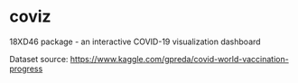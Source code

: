 # coviz
18XD46 package - an interactive COVID-19 visualization dashboard

Dataset source: https://www.kaggle.com/gpreda/covid-world-vaccination-progress
